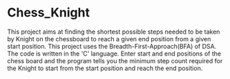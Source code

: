# Chess_Knight
This project aims at finding the shortest possible steps needed to be taken by Knight on the chessboard to reach a given end position from a given start position. This project uses the Breadth-First-Approach(BFA) of DSA. The code is written in the 'C' language. Enter start and end positions of the chess board and the program tells you the minimum step count required for the Knight to start from the start position and reach the end position.
